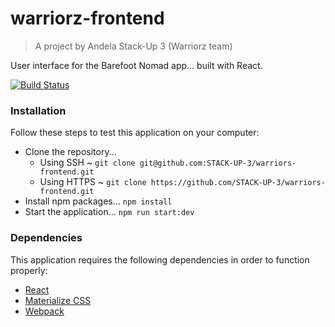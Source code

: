# warriorz-frontend

> A project by Andela Stack-Up 3 (Warriorz team)

User interface for the Barefoot Nomad app... built with React.

[![Build Status](https://travis-ci.com/STACK-UP-3/warriors-frontend.svg?branch=develop)](https://travis-ci.com/STACK-UP-3/warriors-frontend)

### Installation

Follow these steps to test this application on your computer:

-   Clone the repository...
    -   Using SSH ~ `git clone git@github.com:STACK-UP-3/warriors-frontend.git`
    -   Using HTTPS ~ `git clone https://github.com/STACK-UP-3/warriors-frontend.git`
-   Install npm packages... `npm install`
-   Start the application... `npm run start:dev`

### Dependencies

This application requires the following dependencies in order to function properly:

-   [React](https://reactjs.org)
-   [Materialize CSS](https://materializecss.com)
-   [Webpack](https://webpack.js.org)
